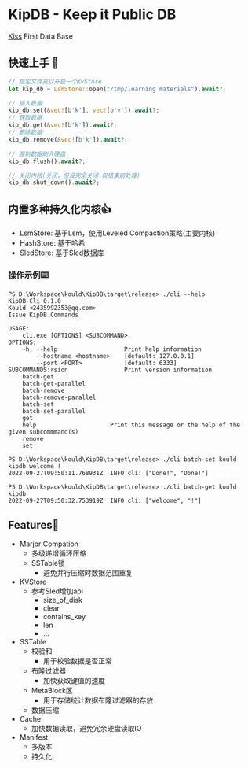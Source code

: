 # KipDB - Keep it Public DB

[Kiss](https://zh.m.wikipedia.org/zh/KISS%E5%8E%9F%E5%88%99) First Data Base
## 快速上手 🤞
```rust
// 指定文件夹以开启一个KvStore
let kip_db = LsmStore::open("/tmp/learning materials").await?;

// 插入数据
kip_db.set(&vec![b'k'], vec![b'v']).await?;
// 获取数据
kip_db.get(&vec![b'k']).await?;
// 删除数据
kip_db.remove(&vec![b'k']).await?;

// 强制数据刷入硬盘
kip_db.flush().await?;

// 关闭内核(关闭，但没完全关闭 仅结束前处理)
kip_db.shut_down().await?;
```

## 内置多种持久化内核👍
- LsmStore: 基于Lsm，使用Leveled Compaction策略(主要内核)
- HashStore: 基于哈希
- SledStore: 基于Sled数据库

### 操作示例⌨️
``` shell
PS D:\Workspace\kould\KipDB\target\release> ./cli --help
KipDB-Cli 0.1.0
Kould <2435992353@qq.com>
Issue KipDB Commands

USAGE:
    cli.exe [OPTIONS] <SUBCOMMAND>
OPTIONS:
    -h, --help                   Print help information
        --hostname <hostname>    [default: 127.0.0.1]
        --port <PORT>            [default: 6333]
SUBCOMMANDS:rsion                Print version information
    batch-get                
    batch-get-parallel       
    batch-remove             
    batch-remove-parallel    
    batch-set                
    batch-set-parallel
    get
    help                     Print this message or the help of the given subcommmand(s)
    remove
    set

PS D:\Workspace\kould\KipDB\target\release> ./cli batch-set kould kipdb welcome !
2022-09-27T09:50:11.768931Z  INFO cli: ["Done!", "Done!"]

PS D:\Workspace\kould\KipDB\target\release> ./cli batch-get kould kipdb          
2022-09-27T09:50:32.753919Z  INFO cli: ["welcome", "!"]
```

## Features🌠
- Marjor Compation 
  - 多级递增循环压缩
  - SSTable锁
    - 避免并行压缩时数据范围重复
- KVStore
  - 参考Sled增加api
    - size_of_disk
    - clear
    - contains_key
    - len
    - ...
- SSTable
  - 校验和
    - 用于校验数据是否正常
  - 布隆过滤器
    - 加快获取键值的速度
  - MetaBlock区
    - 用于存储统计数据布隆过滤器的存放
  - 数据压缩
- Cache
  - 加快数据读取，避免冗余硬盘读取IO
- Manifest
  - 多版本
  - 持久化